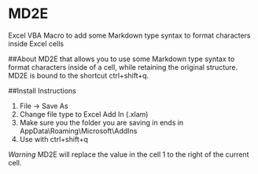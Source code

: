 # MD2E
Excel VBA Macro to add some Markdown type syntax to format characters inside Excel cells

##About
MD2E that allows you to use some Markdown type syntax to format characters inside of a cell, while retaining the original structure. MD2E is bound to the shortcut ctrl+shift+q.

##Install Instructions
1) File -> Save As
2) Change file type to Excel Add In (.xlam)
3) Make sure you the folder you are saving in ends in AppData\Roaming\Microsoft\AddIns
4) Use with ctrl+shift+q

*Warning* MD2E will replace the value in the cell 1 to the right of the current cell.
